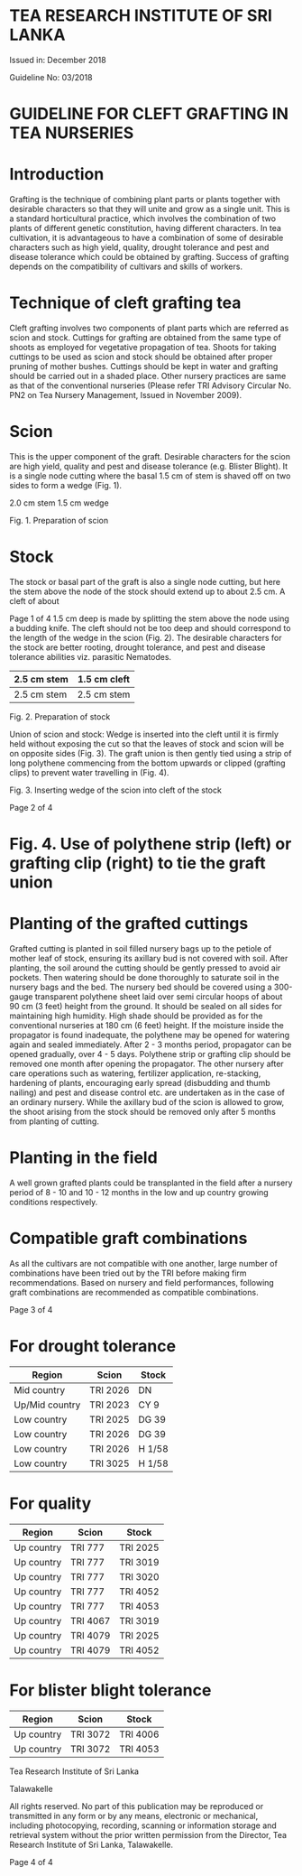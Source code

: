 # TEA RESEARCH INSTITUTE OF SRI LANKA

Issued in: December 2018

Guideline No: 03/2018

# GUIDELINE FOR CLEFT GRAFTING IN TEA NURSERIES

# Introduction

Grafting is the technique of combining plant parts or plants together with desirable characters so that they will unite and grow as a single unit. This is a standard horticultural practice, which involves the combination of two plants of different genetic constitution, having different characters. In tea cultivation, it is advantageous to have a combination of some of desirable characters such as high yield, quality, drought tolerance and pest and disease tolerance which could be obtained by grafting. Success of grafting depends on the compatibility of cultivars and skills of workers.

# Technique of cleft grafting tea

Cleft grafting involves two components of plant parts which are referred as scion and stock. Cuttings for grafting are obtained from the same type of shoots as employed for vegetative propagation of tea. Shoots for taking cuttings to be used as scion and stock should be obtained after proper pruning of mother bushes. Cuttings should be kept in water and grafting should be carried out in a shaded place. Other nursery practices are same as that of the conventional nurseries (Please refer TRI Advisory Circular No. PN2 on Tea Nursery Management, Issued in November 2009).

# Scion

This is the upper component of the graft. Desirable characters for the scion are high yield, quality and pest and disease tolerance (e.g. Blister Blight). It is a single node cutting where the basal 1.5 cm of stem is shaved off on two sides to form a wedge (Fig. 1).

2.0 cm stem
1.5 cm wedge

Fig. 1. Preparation of scion

# Stock

The stock or basal part of the graft is also a single node cutting, but here the stem above the node of the stock should extend up to about 2.5 cm. A cleft of about

Page 1 of 4
1.5 cm deep is made by splitting the stem above the node using a budding knife. The cleft should not be too deep and should correspond to the length of the wedge in the scion (Fig. 2). The desirable characters for the stock are better rooting, drought tolerance, and pest and disease tolerance abilities viz. parasitic Nematodes.

|2.5 cm stem|1.5 cm cleft|
|---|---|
|2.5 cm stem|2.5 cm stem|

Fig. 2. Preparation of stock

Union of scion and stock: Wedge is inserted into the cleft until it is firmly held without exposing the cut so that the leaves of stock and scion will be on opposite sides (Fig. 3). The graft union is then gently tied using a strip of long polythene commencing from the bottom upwards or clipped (grafting clips) to prevent water travelling in (Fig. 4).

Fig. 3. Inserting wedge of the scion into cleft of the stock

Page 2 of 4
# Fig. 4. Use of polythene strip (left) or grafting clip (right) to tie the graft union

# Planting of the grafted cuttings

Grafted cutting is planted in soil filled nursery bags up to the petiole of mother leaf of stock, ensuring its axillary bud is not covered with soil. After planting, the soil around the cutting should be gently pressed to avoid air pockets. Then watering should be done thoroughly to saturate soil in the nursery bags and the bed. The nursery bed should be covered using a 300-gauge transparent polythene sheet laid over semi circular hoops of about 90 cm (3 feet) height from the ground. It should be sealed on all sides for maintaining high humidity. High shade should be provided as for the conventional nurseries at 180 cm (6 feet) height. If the moisture inside the propagator is found inadequate, the polythene may be opened for watering again and sealed immediately. After 2 - 3 months period, propagator can be opened gradually, over 4 - 5 days. Polythene strip or grafting clip should be removed one month after opening the propagator. The other nursery after care operations such as watering, fertilizer application, re-stacking, hardening of plants, encouraging early spread (disbudding and thumb nailing) and pest and disease control etc. are undertaken as in the case of an ordinary nursery. While the axillary bud of the scion is allowed to grow, the shoot arising from the stock should be removed only after 5 months from planting of cutting.

# Planting in the field

A well grown grafted plants could be transplanted in the field after a nursery period of 8 - 10 and 10 - 12 months in the low and up country growing conditions respectively.

# Compatible graft combinations

As all the cultivars are not compatible with one another, large number of combinations have been tried out by the TRI before making firm recommendations. Based on nursery and field performances, following graft combinations are recommended as compatible combinations.

Page 3 of 4
# For drought tolerance

|Region|Scion|Stock|
|---|---|---|
|Mid country|TRI 2026|DN|
|Up/Mid country|TRI 2023|CY 9|
|Low country|TRI 2025|DG 39|
|Low country|TRI 2026|DG 39|
|Low country|TRI 2026|H 1/58|
|Low country|TRI 3025|H 1/58|

# For quality

|Region|Scion|Stock|
|---|---|---|
|Up country|TRI 777|TRI 2025|
|Up country|TRI 777|TRI 3019|
|Up country|TRI 777|TRI 3020|
|Up country|TRI 777|TRI 4052|
|Up country|TRI 777|TRI 4053|
|Up country|TRI 4067|TRI 3019|
|Up country|TRI 4079|TRI 2025|
|Up country|TRI 4079|TRI 4052|

# For blister blight tolerance

|Region|Scion|Stock|
|---|---|---|
|Up country|TRI 3072|TRI 4006|
|Up country|TRI 3072|TRI 4053|

Tea Research Institute of Sri Lanka

Talawakelle


All rights reserved. No part of this publication may be reproduced or transmitted in any form or by any means, electronic or mechanical, including photocopying, recording, scanning or information storage and retrieval system without the prior written permission from the Director, Tea Research Institute of Sri Lanka, Talawakelle.

Page 4 of 4